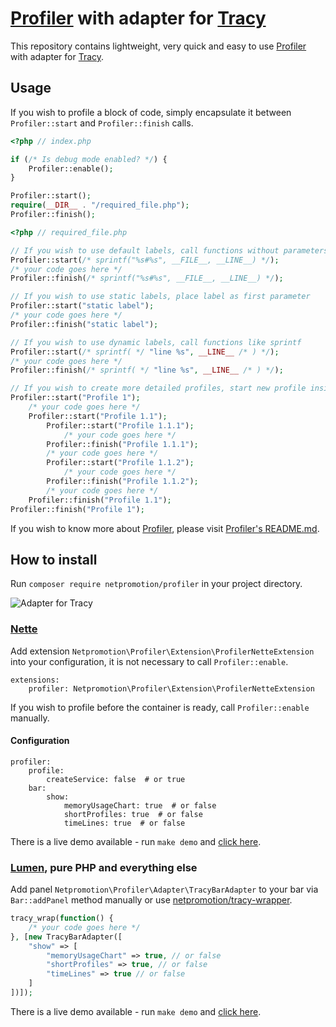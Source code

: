# [Profiler] with adapter for [Tracy]

This repository contains lightweight, very quick and easy to use [Profiler] with adapter for [Tracy].


## Usage

If you wish to profile a block of code, simply encapsulate it between `Profiler::start` and `Profiler::finish` calls.

```php
<?php // index.php

if (/* Is debug mode enabled? */) {
    Profiler::enable();
}

Profiler::start();
require(__DIR__ . "/required_file.php");
Profiler::finish();
```

```php
<?php // required_file.php

// If you wish to use default labels, call functions without parameters
Profiler::start(/* sprintf("%s#%s", __FILE__, __LINE__) */);
/* your code goes here */
Profiler::finish(/* sprintf("%s#%s", __FILE__, __LINE__) */);

// If you wish to use static labels, place label as first parameter
Profiler::start("static label");
/* your code goes here */
Profiler::finish("static label");

// If you wish to use dynamic labels, call functions like sprintf
Profiler::start(/* sprintf( */ "line %s", __LINE__ /* ) */);
/* your code goes here */
Profiler::finish(/* sprintf( */ "line %s", __LINE__ /* ) */);

// If you wish to create more detailed profiles, start new profile inside another one
Profiler::start("Profile 1");
    /* your code goes here */
    Profiler::start("Profile 1.1");
        Profiler::start("Profile 1.1.1");
            /* your code goes here */
        Profiler::finish("Profile 1.1.1");
        /* your code goes here */
        Profiler::start("Profile 1.1.2");
            /* your code goes here */
        Profiler::finish("Profile 1.1.2");
        /* your code goes here */
    Profiler::finish("Profile 1.1");
Profiler::finish("Profile 1");
```

If you wish to know more about [Profiler], please visit [Profiler's README.md].


## How to install

Run `composer require netpromotion/profiler` in your project directory.

![Adapter for Tracy](https://raw.githubusercontent.com/netpromotion/profiler/master/demo/tracy.png)


### [Nette]

Add extension `Netpromotion\Profiler\Extension\ProfilerNetteExtension` into your configuration, it is not necessary to call `Profiler::enable`.

```neon
extensions:
    profiler: Netpromotion\Profiler\Extension\ProfilerNetteExtension
```

If you wish to profile before the container is ready, call `Profiler::enable` manually.

#### Configuration

```neon
profiler:
    profile:
        createService: false  # or true
    bar:
        show:
            memoryUsageChart: true  # or false
            shortProfiles: true  # or false
            timeLines: true  # or false
```

There is a live demo available - run `make demo` and [click here](http://127.0.0.1:8080/nette/).


### [Lumen], pure PHP and everything else

Add panel `Netpromotion\Profiler\Adapter\TracyBarAdapter` to your bar via `Bar::addPanel` method manually or use [netpromotion/tracy-wrapper].

```php
tracy_wrap(function() {
    /* your code goes here */
}, [new TracyBarAdapter([
    "show" => [
        "memoryUsageChart" => true, // or false
        "shortProfiles" => true, // or false
        "timeLines" => true // or false
    ]
])]);
```

There is a live demo available - run `make demo` and [click here](http://127.0.0.1:8080/lumen/).



[Profiler]:https://packagist.org/packages/petrknap/php-profiler
[Tracy]:https://tracy.nette.org/
[Profiler's README.md]:https://github.com/petrknap/php-profiler/blob/master/README.md
[Nette]:https://nette.org/
[Lumen]:https://lumen.laravel.com/
[netpromotion/tracy-wrapper]:https://github.com/netpromotion/tracy-wrapper
